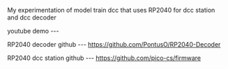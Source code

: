 
My experimentation of model train dcc that uses RP2040 for dcc station and dcc decoder

youtube demo ---

RP2040 decoder github --- https://github.com/PontusO/RP2040-Decoder

RP2040 dcc station github --- https://github.com/pico-cs/firmware



